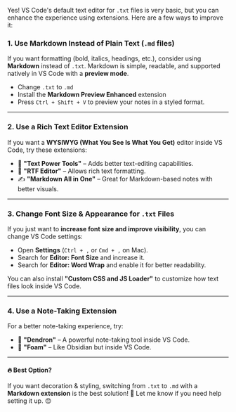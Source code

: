 Yes! VS Code's default text editor for `.txt` files is very basic, but you can enhance the experience using extensions. Here are a few ways to improve it:

### **1. Use Markdown Instead of Plain Text (`.md` files)**
If you want formatting (bold, italics, headings, etc.), consider using **Markdown** instead of `.txt`. Markdown is simple, readable, and supported natively in VS Code with a **preview mode**.

- Change `.txt` to `.md`
- Install the **Markdown Preview Enhanced** extension
- Press `Ctrl + Shift + V` to preview your notes in a styled format.

---

### **2. Use a Rich Text Editor Extension**
If you want a **WYSIWYG (What You See Is What You Get)** editor inside VS Code, try these extensions:

- 📜 **"Text Power Tools"** – Adds better text-editing capabilities.
- 📝 **"RTF Editor"** – Allows rich text formatting.
- ✍️ **"Markdown All in One"** – Great for Markdown-based notes with better visuals.

---

### **3. Change Font Size & Appearance for `.txt` Files**
If you just want to **increase font size and improve visibility**, you can change VS Code settings:

- Open **Settings** (`Ctrl + ,` or `Cmd + ,` on Mac).
- Search for **Editor: Font Size** and increase it.
- Search for **Editor: Word Wrap** and enable it for better readability.

You can also install **"Custom CSS and JS Loader"** to customize how text files look inside VS Code.

---

### **4. Use a Note-Taking Extension**
For a better note-taking experience, try:

- 📓 **"Dendron"** – A powerful note-taking tool inside VS Code.
- 📖 **"Foam"** – Like Obsidian but inside VS Code.

---

#### 🔥 **Best Option?**  
If you want decoration & styling, switching from `.txt` to `.md` with a **Markdown extension** is the best solution! 🚀 Let me know if you need help setting it up. 😊